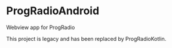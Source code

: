 ProgRadioAndroid
=========

Webview app for ProgRadio

This project is legacy and has been replaced by ProgRadioKotlin.
